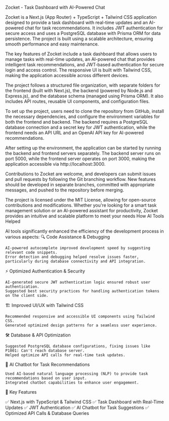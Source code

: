 Zocket - Task Dashboard with AI-Powered Chat

Zocket is a Next.js (App Router) + TypeScript + Tailwind CSS application designed to provide a task dashboard with real-time updates and an AI-powered chat for task recommendations. It includes JWT authentication for secure access and uses a PostgreSQL database with Prisma ORM for data persistence. The project is built using a scalable architecture, ensuring smooth performance and easy maintenance.

The key features of Zocket include a task dashboard that allows users to manage tasks with real-time updates, an AI-powered chat that provides intelligent task recommendations, and JWT-based authentication for secure login and access control. The responsive UI is built with Tailwind CSS, making the application accessible across different devices.

The project follows a structured file organization, with separate folders for the frontend (built with Next.js), the backend (powered by Node.js and Express.js), and the database schema (managed using Prisma ORM). It also includes API routes, reusable UI components, and configuration files.

To set up the project, users need to clone the repository from GitHub, install the necessary dependencies, and configure the environment variables for both the frontend and backend. The backend requires a PostgreSQL database connection and a secret key for JWT authentication, while the frontend needs an API URL and an OpenAI API key for AI-powered recommendations.

After setting up the environment, the application can be started by running the backend and frontend servers separately. The backend server runs on port 5000, while the frontend server operates on port 3000, making the application accessible via http://localhost:3000.

Contributions to Zocket are welcome, and developers can submit issues and pull requests by following the Git branching workflow. New features should be developed in separate branches, committed with appropriate messages, and pushed to the repository before merging.

The project is licensed under the MIT License, allowing for open-source contributions and modifications. Whether you're looking for a smart task management solution or an AI-powered assistant for productivity, Zocket provides an intuitive and scalable platform to meet your needs
How AI Tools Helped

AI tools significantly enhanced the efficiency of the development process in various aspects:
🔍 Code Assistance & Debugging

    AI-powered autocomplete improved development speed by suggesting relevant code snippets.
    Error detection and debugging helped resolve issues faster, particularly during database connectivity and API integration.

⚡ Optimized Authentication & Security

    AI-generated secure JWT authentication logic ensured robust user authentication.
    Suggested best security practices for handling authentication tokens on the client side.

🏗 Improved UI/UX with Tailwind CSS

    Recommended responsive and accessible UI components using Tailwind CSS.
    Generated optimized design patterns for a seamless user experience.

🛠 Database & API Optimization

    Suggested PostgreSQL database configurations, fixing issues like P1001: Can't reach database server.
    Helped optimize API calls for real-time task updates.

💬 AI Chatbot for Task Recommendations

    Used AI-based natural language processing (NLP) to provide task recommendations based on user input.
    Integrated chatbot capabilities to enhance user engagement.

📌 Key Features

✅ Next.js with TypeScript & Tailwind CSS
✅ Task Dashboard with Real-Time Updates
✅ JWT Authentication
✅ AI Chatbot for Task Suggestions
✅ Optimized API Calls & Database Queries
